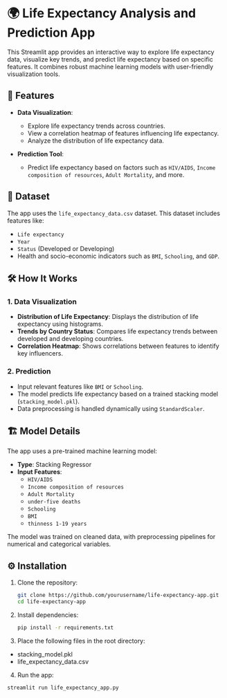 # 🌍 Life Expectancy Analysis and Prediction App

This Streamlit app provides an interactive way to explore life expectancy data, visualize key trends, and predict life expectancy based on specific features. It combines robust machine learning models with user-friendly visualization tools.

## 🚀 Features

- **Data Visualization**: 
  - Explore life expectancy trends across countries.
  - View a correlation heatmap of features influencing life expectancy.
  - Analyze the distribution of life expectancy data.

- **Prediction Tool**: 
  - Predict life expectancy based on factors such as `HIV/AIDS`, `Income composition of resources`, `Adult Mortality`, and more.

## 📁 Dataset
The app uses the `life_expectancy_data.csv` dataset. This dataset includes features like:
- `Life expectancy`
- `Year`
- `Status` (Developed or Developing)
- Health and socio-economic indicators such as `BMI`, `Schooling`, and `GDP`.

## 🛠️ How It Works

### 1. Data Visualization
- **Distribution of Life Expectancy**: Displays the distribution of life expectancy using histograms.
- **Trends by Country Status**: Compares life expectancy trends between developed and developing countries.
- **Correlation Heatmap**: Shows correlations between features to identify key influencers.

### 2. Prediction
- Input relevant features like `BMI` or `Schooling`.
- The model predicts life expectancy based on a trained stacking model (`stacking_model.pkl`).
- Data preprocessing is handled dynamically using `StandardScaler`.

## 🏗️ Model Details
The app uses a pre-trained machine learning model:
- **Type**: Stacking Regressor
- **Input Features**:
  - `HIV/AIDS`
  - `Income composition of resources`
  - `Adult Mortality`
  - `under-five deaths`
  - `Schooling`
  - `BMI`
  - `thinness 1-19 years`

The model was trained on cleaned data, with preprocessing pipelines for numerical and categorical variables.

## ⚙️ Installation

1. Clone the repository:
   ```bash
   git clone https://github.com/yourusername/life-expectancy-app.git
   cd life-expectancy-app


2. Install dependencies:
   ```bash
   pip install -r requirements.txt

3. Place the following files in the root directory:

  * stacking_model.pkl
  * life_expectancy_data.csv

4. Run the app:

 ```bash
streamlit run life_expectancy_app.py
